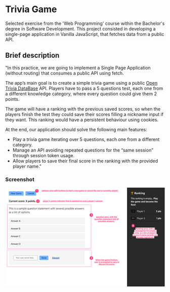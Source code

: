 # Trivia Game

Selected exercise from the 'Web Programming' course within the Bachelor's degree in Software Development. This project consisted in developing a single-page application in Vanilla JavaScript, that fetches data from a public API. 

## Brief description

"In this practice, we are going to implement a Single Page Application (without routing) that consumes a public API using fetch.

The app’s main goal is to create a simple trivia game using a public [Open Trivia DataBase](https://opentdb.com/api_config.php) API. Players have to pass a 5 questions test, each one from a different knowledge category, where every question could give them 2 points.

The game will have a ranking with the previous saved scores, so when the players finish the test they could save their scores filling a nickname input if they want. This ranking would have a persistent behaviour using cookies.

At the end, our application should solve the following main features:
- Play a trivia game iterating over 5 questions, each one from a different category.
- Manage an API avoiding repeated questions for the “same session” through
session token usage.
- Allow players to save their final score in the ranking with the provided player name."

### Screenshot

![Screenshot](screenshot.png)
